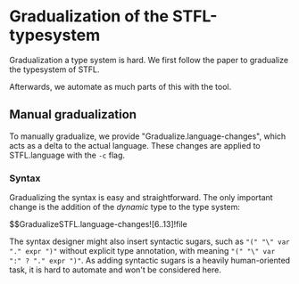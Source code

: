 
 Gradualization of the STFL-typesystem
=======================================

Gradualization a type system is hard. We first follow the paper to gradualize the typesystem of STFL.

Afterwards, we automate as much parts of this with the tool.


 
 Manual gradualization
--------------------------

 To manually gradualize, we provide "Gradualize.language-changes", which acts as a delta to the actual language. These changes are applied to STFL.language with the `-c` flag.

### Syntax

 Gradualizing the syntax is easy and straightforward. The only important change is the addition of the _dynamic_ type to the type system:


$$GradualizeSTFL.language-changes![6..13]!file


The syntax designer might also insert syntactic sugars, such as `"(" "\" var "." expr ")"` without explicit type annotation, with meaning `"(" "\" var ":" ? "." expr ")"`. As adding syntactic sugars is a heavily human-oriented task, it is hard to automate and won't be considered here.

### 




